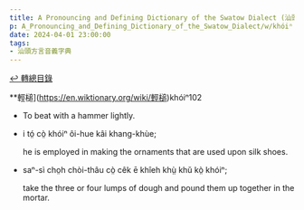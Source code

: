```yaml
---
title: A Pronouncing and Defining Dictionary of the Swatow Dialect (汕頭方言音義字典) / khóiⁿ
p: A_Pronouncing_and_Defining_Dictionary_of_the_Swatow_Dialect/w/khóiⁿ
date: 2024-04-01 23:00:00
tags: 
- 汕頭方言音義字典
---
```


[↩️ 轉總目錄](/A_Pronouncing_and_Defining_Dictionary_of_the_Swatow_Dialect)


**輕槌](https://en.wiktionary.org/wiki/輕槌)khóiⁿ102
- To beat with a hammer lightly.

- i tó̤ cò̤ khóiⁿ ôi-hue kâi khang-khùe;

  he is employed in making the ornaments that are used upon silk shoes.

- saⁿ-sì cho̤h chòi-thâu cò̤ cêk ē khîeh khṳ̀ khŭ kò̤ khóiⁿ;

  take the three or four lumps of dough and pound them up together in the mortar.